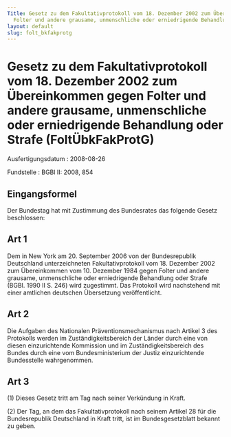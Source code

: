 ```yaml
---
Title: Gesetz zu dem Fakultativprotokoll vom 18. Dezember 2002 zum Übereinkommen gegen
  Folter und andere grausame, unmenschliche oder erniedrigende Behandlung oder Strafe
layout: default
slug: folt_bkfakprotg
---
```


# Gesetz zu dem Fakultativprotokoll vom 18. Dezember 2002 zum Übereinkommen gegen Folter und andere grausame, unmenschliche oder erniedrigende Behandlung oder Strafe (FoltÜbkFakProtG)

Ausfertigungsdatum
:   2008-08-26

Fundstelle
:   BGBl II: 2008, 854


## Eingangsformel

Der Bundestag hat mit Zustimmung des Bundesrates das folgende Gesetz
beschlossen:


## Art 1

Dem in New York am 20. September 2006 von der Bundesrepublik
Deutschland unterzeichneten Fakultativprotokoll vom 18. Dezember 2002
zum Übereinkommen vom 10. Dezember 1984 gegen Folter und andere
grausame, unmenschliche oder erniedrigende Behandlung oder Strafe
(BGBl. 1990 II S. 246) wird zugestimmt. Das Protokoll wird nachstehend
mit einer amtlichen deutschen Übersetzung veröffentlicht.


## Art 2

Die Aufgaben des Nationalen Präventionsmechanismus nach Artikel 3 des
Protokolls werden im Zuständigkeitsbereich der Länder durch eine von
diesen einzurichtende Kommission und im Zuständigkeitsbereich des
Bundes durch eine vom Bundesministerium der Justiz einzurichtende
Bundesstelle wahrgenommen.


## Art 3

(1) Dieses Gesetz tritt am Tag nach seiner Verkündung in Kraft.

(2) Der Tag, an dem das Fakultativprotokoll nach seinem Artikel 28 für
die Bundesrepublik Deutschland in Kraft tritt, ist im
Bundesgesetzblatt bekannt zu geben.

